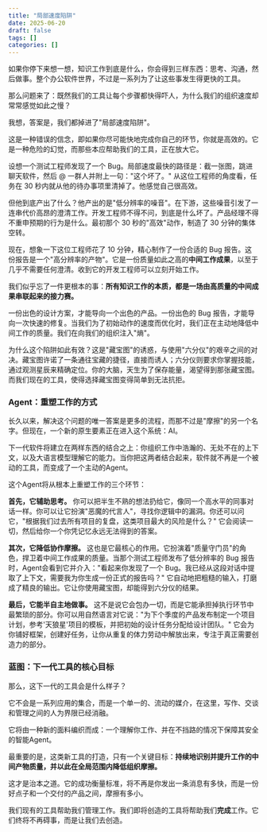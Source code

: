 ```yaml
---
title: "局部速度陷阱"
date: 2025-06-20
draft: false
tags: []
categories: []
---
```


如果你停下来想一想，知识工作到底是什么，你会得到三样东西：思考、沟通，然后做事。整个办公软件世界，不过是一系列为了让这些事发生得更快的工具。

那么问题来了：既然我们的工具让每个步骤都快得吓人，为什么我们的组织速度却常常感觉如此之慢？

我想，答案是，我们都掉进了"局部速度陷阱"。

这是一种错误的信念，即如果你尽可能快地完成你自己的环节，你就是高效的。它是一种危险的幻觉，而那些本应帮助我们的工具，正在放大它。

设想一个测试工程师发现了一个 Bug。局部速度最快的路径是：截一张图，跳进聊天软件，然后 @ 一群人并附上一句："这个坏了。" 从这位工程师的角度看，任务在 30 秒内就从他的待办事项里清掉了。他感觉自己很高效。

但他到底产出了什么？他产出的是"低分辨率的噪音"。在下游，这些噪音引发了一连串代价高昂的澄清工作。开发工程师不得不问，到底是什么坏了。产品经理不得不重申预期的行为是什么。最初那个 30 秒的"高效"动作，制造了 30 分钟的集体空转。

现在，想象一下这位工程师花了 10 分钟，精心制作了一份合适的 Bug 报告。这份报告是一个"高分辨率的产物"。它是一份质量如此之高的**中间工作成果**，以至于几乎不需要任何澄清。收到它的开发工程师可以立刻开始工作。

我们似乎忘了一件更根本的事：**所有知识工作的本质，都是一场由高质量的中间成果串联起来的接力赛。**

一份出色的设计方案，才能导向一个出色的产品。一份出色的 Bug 报告，才能导向一次快速的修复。当我们为了初始动作的速度而优化时，我们正在主动地降低中间工作的质量。我们在向我们的组织注入"熵"。

为什么这个陷阱如此有效？这是"藏宝图"的诱惑，与使用"六分仪"的艰辛之间的对决。藏宝图许诺了一条通往宝藏的捷径，直接而诱人；六分仪则要求你掌握技能，通过观测星辰来精确定位。你的大脑，天生为了保存能量，渴望得到那张藏宝图。而我们现在的工具，使得选择藏宝图变得简单到无法抗拒。

### Agent：重塑工作的方式

长久以来，解决这个问题的唯一答案是更多的流程，而那不过是"摩擦"的另一个名字。但现在，一个新的原生要素正在进入这个系统：AI。

下一代软件将建立在两样东西的结合之上：你组织工作中浩瀚的、无处不在的上下文，以及大语言模型理解它的能力。当你把这两者结合起来，软件就不再是一个被动的工具，而变成了一个主动的Agent。

这个Agent将从根本上重塑工作的三个环节：

**首先，它辅助思考。** 你可以把半生不熟的想法扔给它，像同一个高水平的同事对话一样。你可以让它扮演"恶魔的代言人"，寻找你逻辑中的漏洞。你还可以问它，"根据我们过去所有项目的复盘，这类项目最大的风险是什么？" 它会阅读一切，然后给你一个你凭记忆永远无法得到的答案。

**其次，它降低协作摩擦。** 这也是它最核心的作用。它扮演着"质量守门员"的角色，捍卫着中间工作成果的质量。当那个测试工程师发布了低分辨率的 Bug 报告时，Agent会看到它并介入："看起来你发现了一个 Bug。我已经从这段对话中提取了上下文，需要我为你生成一份正式的报告吗？" 它自动地把粗糙的输入，打磨成了精良的输出。它让你使用藏宝图，却能得到六分仪的结果。

**最后，它能半自主地做事。** 这不是说它会包办一切，而是它能承担掉执行环节中最繁琐的部分。你可以用自然语言对它说："为下个季度的产品发布制定一个项目计划，参考'天狼星'项目的模板，并把初始的设计任务分配给设计团队。" 它会为你铺好框架，创建好任务，让你从重复的体力劳动中解放出来，专注于真正需要创造力的部分。

### 蓝图：下一代工具的核心目标

那么，这下一代的工具会是什么样子？

它不会是一系列应用的集合，而是一个单一的、流动的媒介，在这里，写作、交谈和管理之间的人为界限已经消融。

它将由一种新的面料编织而成：一个理解你工作、并在不挡路的情况下保障其安全的智能Agent。

最重要的是，这类新工具的打造，只有一个关键目标：**持续地识别并提升工作的中间产物质量，并以此在全局范围内降低组织摩擦。**

这才是治本之道。它的成功衡量标准，将不再是你发出一条消息有多快，而是一份好点子和一个交付的产品之间，摩擦有多小。

我们现有的工具帮助我们管理工作。我们即将创造的工具将帮助我们**完成**工作。它们终将不再碍事，而是让我们去创造。
